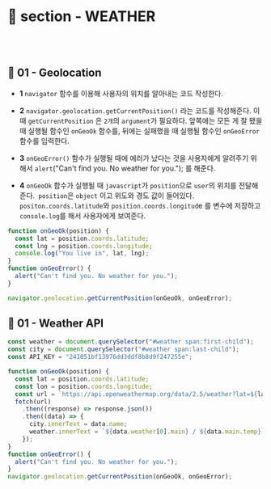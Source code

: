 # 📝 section - WEATHER
<br>
<br>

 
## 📍 01 - Geolocation

* **1** `navigator` 함수를 이용해 사용자의 위치를 알아내는 코드 작성한다.

* **2** `navigator.geolocation.getCurrentPosition()` 라는 코드를 작성해준다. 이때 `getCurrentPosition` 은 `2개`의 `argument`가 필요하다. 앞쪽에는 모든 게 잘 됐을 때 실행될 함수인 `onGeoOk` 함수를, 뒤에는 실패했을 때 실행될 함수인 `onGeoError` 함수를 입력한다.

* **3** `onGeoError()` 함수가 실행될 때에 에러가 났다는 것을 사용자에게 알려주기 위해서 `alert`("Can't find you. No weather for you."); 를 해준다.

* **4** `onGeoOk` 함수가 실행될 때 `javascript`가 `position`으로 `user`의 위치를 전달해준다.` position`은 `object` 이고 위도와 경도 값이 들어있다. `positon.coords.latitude`와 `position.coords.longitud`e 를 변수에 저장하고 `console.log`를 해서 사용자에게 보여준다.


```javascript
function onGeoOk(position) {
  const lat = position.coords.latitude;
  const lng = position.coords.longitude;
  console.log("You live in", lat, lng);
}
function onGeoError() {
  alert("Can't find you. No weather for you.");
}

navigator.geolocation.getCurrentPosition(onGeoOk, onGeoError);
```


## 📍 01 - Weather API 



```javascript
const weather = document.querySelector("#weather span:first-child");
const city = document.querySelector("#weather span:last-child");
const API_KEY = "241051bf13976dd3ddf8b8d9f247255e";

function onGeoOk(position) {
  const lat = position.coords.latitude;
  const lon = position.coords.longitude;
  const url = `https://api.openweathermap.org/data/2.5/weather?lat=${lat}&lon=${lon}&appid=${API_KEY}&units=metric`;
  fetch(url)
    .then((response) => response.json())
    .then((data) => {
      city.innerText = data.name;
      weather.innerText = `${data.weather[0].main} / ${data.main.temp}`;
    });
}
function onGeoError() {
  alert("Can't find you. No weather for you.");
}
navigator.geolocation.getCurrentPosition(onGeoOk, onGeoError);
```
